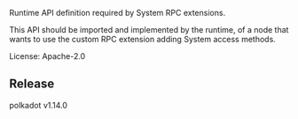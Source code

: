 Runtime API definition required by System RPC extensions.

This API should be imported and implemented by the runtime,
of a node that wants to use the custom RPC extension
adding System access methods.

License: Apache-2.0


## Release

polkadot v1.14.0
